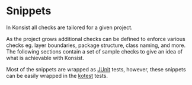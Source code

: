 # Snippets

In Konsist all checks are tailored for a given project.&#x20;

As the project grows additional checks can be defined to enforce various checks eg. layer boundaries, package structure, class naming, and more. The following sections contain a set of sample checks to give an idea of what is achievable with Konsist.

Most of the snippets are wrapped as [JUnit](https://junit.org/) tests, however, these snippets can be easily wrapped in the [kotest](https://kotest.io/) tests.
